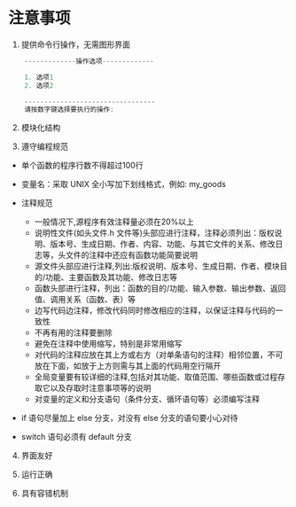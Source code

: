 # 注意事项

1.  提供命令行操作，无需图形界面

```cpp
    -------------操作选项-------------

    1. 选项1
    2. 选项2

    ---------------------------------
    请按数字键选择要执行的操作:
```

2.  模块化结构

3.  遵守编程规范

-   单个函数的程序行数不得超过100行

-   变量名：采取 UNIX 全小写加下划线格式，例如: my_goods

-   注释规范

    -   一般情况下,源程序有效注释量必须在20%以上
    -   说明性文件(如头文件.h 文件等)头部应进行注释，注释必须列出：版权说明、版本号、生成日期、作者、内容、功能、与其它文件的关系、修改日志等，头文件的注释中还应有函数功能简要说明
    -   源文件头部应进行注释,列出:版权说明、版本号、生成日期、作者、模块目的/功能、主要函数及其功能、修改日志等
    -   函数头部进行注释，列出：函数的目的/功能、输入参数、输出参数、返回值、调用关系（函数、表）等
    -   边写代码边注释，修改代码同时修改相应的注释，以保证注释与代码的一致性
    -   不再有用的注释要删除
    -   避免在注释中使用缩写，特别是非常用缩写
    -   对代码的注释应放在其上方或右方（对单条语句的注释）相邻位置，不可放在下面，如放于上方则需与其上面的代码用空行隔开
    -   全局变量要有较详细的注释,包括对其功能、取值范围、哪些函数或过程存取它以及存取时注意事项等的说明
    -   对变量的定义和分支语句（条件分支、循环语句等）必须编写注释

-   if 语句尽量加上 else 分支，对没有 else 分支的语句要小心对待

-   switch 语句必须有 default 分支

4.  界面友好

5.  运行正确

6.  具有容错机制
